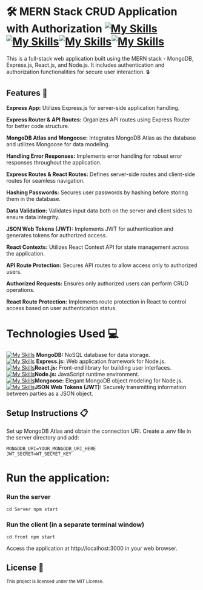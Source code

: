 # 🛠️ MERN Stack CRUD Application with Authorization [![My Skills](https://skillicons.dev/icons?i=mongodb)](https://skillicons.dev)[![My Skills](https://skillicons.dev/icons?i=express)](https://skillicons.dev)[![My Skills](https://skillicons.dev/icons?i=react)](https://skillicons.dev)[![My Skills](https://skillicons.dev/icons?i=nodejs)](https://skillicons.dev)
This is a full-stack web application built using the MERN stack - MongoDB, Express.js, React.js, and Node.js. It includes authentication and authorization functionalities for secure user interaction. 🔒

## Features 🚀

**Express App:** Utilizes Express.js for server-side application handling.

**Express Router & API Routes:** Organizes API routes using Express Router for better code structure.

**MongoDB Atlas and Mongoose:** Integrates MongoDB Atlas as the database and utilizes Mongoose for data modeling.

**Handling Error Responses:** Implements error handling for robust error responses throughout the application.

**Express Routes & React Routes:** Defines server-side routes and client-side routes for seamless navigation.

**Hashing Passwords:** Secures user passwords by hashing before storing them in the database.

**Data Validation:** Validates input data both on the server and client sides to ensure data integrity.

**JSON Web Tokens (JWT):** Implements JWT for authentication and generates tokens for authorized access.

**React Contexts:** Utilizes React Context API for state management across the application.

**API Route Protection:** Secures API routes to allow access only to authorized users.

**Authorized Requests:** Ensures only authorized users can perform CRUD operations.

**React Route Protection:** Implements route protection in React to control access based on user authentication status.

# Technologies Used 💻

[![My Skills](https://skillicons.dev/icons?i=mongodb)](https://skillicons.dev) **MongoDB:** NoSQL database for data storage. <br />
[![My Skills](https://skillicons.dev/icons?i=express)](https://skillicons.dev) **Express.js:** Web application framework for Node.js.<br />
[![My Skills](https://skillicons.dev/icons?i=react)](https://skillicons.dev)**React.js:** Front-end library for building user interfaces.<br />
[![My Skills](https://skillicons.dev/icons?i=nodejs)](https://skillicons.dev)**Node.js:** JavaScript runtime environment.<br />
[![My Skills](https://skillicons.dev/icons?i=js)](https://skillicons.dev)**Mongoose:** Elegant MongoDB object modeling for Node.js.<br />
[![My Skills](https://skillicons.dev/icons?i=js)](https://skillicons.dev)**JSON Web Tokens (JWT):** Securely transmitting information between parties as a JSON object.<br />

## Setup Instructions 📋

Set up MongoDB Atlas and obtain the connection URI.
Create a .env file in the server directory and add:

`MONGODB_URI=YOUR_MONGODB_URI_HERE`<br />
`JWT_SECRET=WT_SECRET_KEY`



# Run the application:


### Run the server
`cd Server
npm start`

### Run the client (in a separate terminal window)
`cd front
npm start`

Access the application at http://localhost:3000 in your web browser.

## License 📝
<sub>This project is licensed under the MIT License.</sub>
